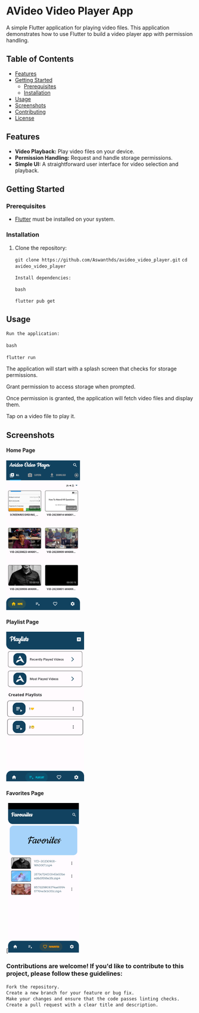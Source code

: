 # AVideo Video Player App

A simple Flutter application for playing video files. This application demonstrates how to use Flutter to build a video player app with permission handling.

## Table of Contents

- [Features](#features)
- [Getting Started](#getting-started)
  - [Prerequisites](#prerequisites)
  - [Installation](#installation)
- [Usage](#usage)
- [Screenshots](#screenshots)
- [Contributing](#contributing)
- [License](#license)

## Features

- **Video Playback:** Play video files on your device.
- **Permission Handling:** Request and handle storage permissions.
- **Simple UI:** A straightforward user interface for video selection and playback.

## Getting Started

### Prerequisites

- [Flutter](https://flutter.dev/) must be installed on your system.

### Installation

1. Clone the repository:


   `git clone https://github.com/Aswanthds/avideo_video_player.git`
   `cd avideo_video_player`

    `Install dependencies:`

    `bash`

    `flutter pub get`

## Usage

    Run the application:

    bash

    flutter run

  The application will start with a splash screen that checks for storage permissions.

   Grant permission to access storage when prompted.

  Once permission is granted, the application will fetch video files and display them.

  Tap on a video file to play it.

## Screenshots

#### Home Page
<img src="https://github.com/Aswanthds/avideo_video_player/blob/master/assets/screenshots/flutter_01.png" height="400"/>


#### Playlist Page
<img src="https://github.com/Aswanthds/avideo_video_player/blob/master/assets/screenshots/flutter_02.png" height="400"/>


#### Favorites Page
[<img src="https://github.com/Aswanthds/avideo_video_player/blob/master/assets/screenshots/flutter_03.jpg" height="400"/>


### Contributions are welcome! If you'd like to contribute to this project, please follow these guidelines:

    Fork the repository.
    Create a new branch for your feature or bug fix.
    Make your changes and ensure that the code passes linting checks.
    Create a pull request with a clear title and description.